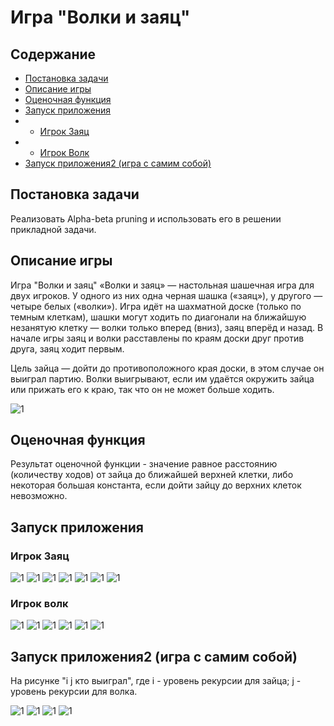 # Игра "Волки и заяц"

## Содержание
* [Постановка задачи](#Постановка-задачи)
* [Описание игры](#Описание-игры)
* [Оценочная функция](#Оценоная-функция)
* [Запуск приложения](#Запуск-приложения)
* * [Игрок Заяц](#Игрок-Заяц)
* * [Игрок Волк](#Игрок-Волк)
* [Запуск приложения2 (игра с самим собой)](#Запуск-приложения2-(игра-с-самим-собой))

## Постановка задачи
Реализовать Alpha-beta pruning и использовать его в решении прикладной задачи.

## Описание игры
Игра "Волки и заяц"
«Волки и заяц» —  настольная шашечная игра для двух игроков. У одного из них одна черная шашка («заяц»), у другого — четыре белых («волки»). 
Игра идёт на шахматной доске (только по темным клеткам), шашки могут ходить по диагонали на ближайшую незанятую клетку — волки только вперед (вниз), заяц вперёд и назад. В начале игры заяц и волки расставлены по краям доски друг против друга, заяц ходит первым.

Цель зайца — дойти до противоположного края доски, в этом случае он выиграл партию. Волки выигрывают, если им удаётся окружить зайца или прижать его к краю, так что он не может больше ходить.

![1](/img/1.png)

## Оценочная функция
Результат оценочной функции - значение равное расстоянию (количеству ходов) от зайца до ближайшей верхней клетки, либо некоторая большая константа, если дойти зайцу до верхних клеток невозможно.

## Запуск приложения

### Игрок Заяц

![1](/img/1.1.png)
![1](/img/1.2.png)
![1](/img/1.3.png)
![1](/img/1.4.png)
![1](/img/1.5.png)
![1](/img/1.6.png)
![1](/img/1.7.png)

### Игрок волк

![1](/img/2.1.png)
![1](/img/2.2.png)
![1](/img/2.3.png)
![1](/img/2.4.png)
![1](/img/2.5.png)
![1](/img/2.6.png)

## Запуск приложения2 (игра с самим собой)
На рисунке "i j кто выиграл", где
i - уровень рекурсии для зайца; j - уровень рекурсии для волка.

![1](/img/3.1.png)
![1](/img/3.2.png)
![1](/img/3.3.png)
![1](/img/3.4.png)
